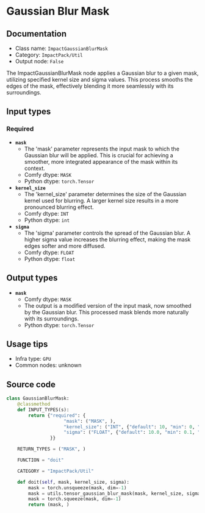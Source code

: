 # Gaussian Blur Mask
## Documentation
- Class name: `ImpactGaussianBlurMask`
- Category: `ImpactPack/Util`
- Output node: `False`

The ImpactGaussianBlurMask node applies a Gaussian blur to a given mask, utilizing specified kernel size and sigma values. This process smooths the edges of the mask, effectively blending it more seamlessly with its surroundings.
## Input types
### Required
- **`mask`**
    - The 'mask' parameter represents the input mask to which the Gaussian blur will be applied. This is crucial for achieving a smoother, more integrated appearance of the mask within its context.
    - Comfy dtype: `MASK`
    - Python dtype: `torch.Tensor`
- **`kernel_size`**
    - The 'kernel_size' parameter determines the size of the Gaussian kernel used for blurring. A larger kernel size results in a more pronounced blurring effect.
    - Comfy dtype: `INT`
    - Python dtype: `int`
- **`sigma`**
    - The 'sigma' parameter controls the spread of the Gaussian blur. A higher sigma value increases the blurring effect, making the mask edges softer and more diffused.
    - Comfy dtype: `FLOAT`
    - Python dtype: `float`
## Output types
- **`mask`**
    - Comfy dtype: `MASK`
    - The output is a modified version of the input mask, now smoothed by the Gaussian blur. This processed mask blends more naturally with its surroundings.
    - Python dtype: `torch.Tensor`
## Usage tips
- Infra type: `GPU`
- Common nodes: unknown


## Source code
```python
class GaussianBlurMask:
    @classmethod
    def INPUT_TYPES(s):
        return {"required": {
                     "mask": ("MASK", ),
                     "kernel_size": ("INT", {"default": 10, "min": 0, "max": 100, "step": 1}),
                     "sigma": ("FLOAT", {"default": 10.0, "min": 0.1, "max": 100.0, "step": 0.1}),
                }}

    RETURN_TYPES = ("MASK", )

    FUNCTION = "doit"

    CATEGORY = "ImpactPack/Util"

    def doit(self, mask, kernel_size, sigma):
        mask = torch.unsqueeze(mask, dim=-1)
        mask = utils.tensor_gaussian_blur_mask(mask, kernel_size, sigma)
        mask = torch.squeeze(mask, dim=-1)
        return (mask, )

```
